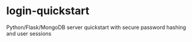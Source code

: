 # login-quickstart
Python/Flask/MongoDB server quickstart with secure password hashing and user sessions
